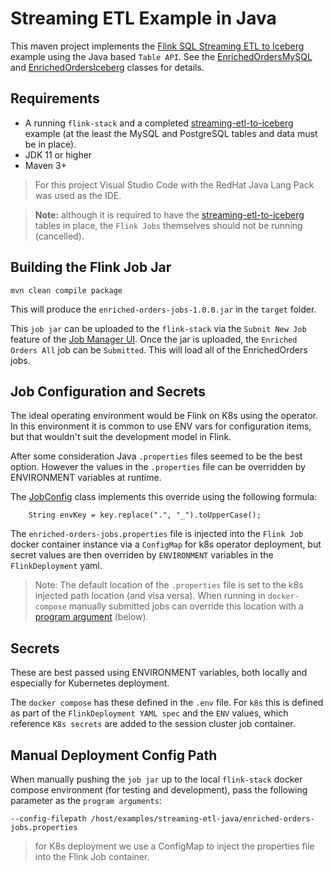 # Streaming ETL Example in Java

This maven project implements the [Flink SQL Streaming ETL to Iceberg](../streaming-etl-to-iceberg/) example using the Java based `Table API`.  See the [EnrichedOrdersMySQL](src/main/java/io/idstudios/flink/jobs/EnrichedOrdersMySQL.java) and [EnrichedOrdersIceberg](src/main/java/io/idstudios/flink/jobs/EnrichedOrdersIceberg.java) classes for details.

## Requirements

- A running `flink-stack` and a completed [streaming-etl-to-iceberg](../streaming-etl-to-iceberg/) example (at the least the MySQL and PostgreSQL tables and data must be in place).  
- JDK 11 or higher
- Maven 3+

> For this project Visual Studio Code with the RedHat Java Lang Pack was used as the IDE.

> __Note:__ although it is required to have the [streaming-etl-to-iceberg](../streaming-etl-to-iceberg/) tables in place, the `Flink Jobs` themselves should not be running (cancelled).

## Building the Flink Job Jar

```
mvn clean compile package
```

This will produce the `enriched-orders-jobs-1.0.0.jar` in the `target` folder.

This `job jar` can be uploaded to the `flink-stack` via the `Subnit New Job` feature of the  [Job Manager UI](http://localhost:8081).  Once the jar is uploaded, the `Enriched Orders All` job can be `Submitted`.  This will load all of the EnrichedOrders jobs.

## Job Configuration and Secrets
The ideal operating environment would be Flink on K8s using the operator.  In this environment it is common to use ENV vars for configuration items, but that wouldn't suit the development model in Flink.

After some consideration Java `.properties` files seemed to be the best option.  However the values in the `.properties` file can be overridden by ENVIRONMENT variables at runtime.

The [JobConfig](src/main/java/io/idstudios/flink/jobs/JobConfig.java) class implements this override using the following formula:

```
    String envKey = key.replace(".", "_").toUpperCase();

```

The `enriched-orders-jobs.properties` file is injected into the `Flink Job` docker container instance via a `ConfigMap` for k8s operator deployment, but secret values are then overriden by `ENVIRONMENT` variables in the `FlinkDeployment` yaml.  

> Note: The default location of the `.properties` file is set to the k8s injected path location (and visa versa).  When running in `docker-compose` manually submitted jobs can override this location with a [program argument](#manual-deployment-config-path) (below).

## Secrets
These are best passed using ENVIRONMENT variables, both locally and especially for Kubernetes deployment.

The `docker compose` has these defined in the `.env` file.  For `k8s` this is defined as part of the `FlinkDeployment YAML spec` and the `ENV` values, which reference `K8s secrets` are added to the session cluster job container.

## Manual Deployment Config Path
When manually pushing the `job jar` up to the local `flink-stack` docker compose environment (for testing and development), pass the following parameter as the `program arguments`:

```
--config-filepath /host/examples/streaming-etl-java/enriched-orders-jobs.properties
```

> for K8s deployment we use a ConfigMap to inject the properties file into the Flink Job container.